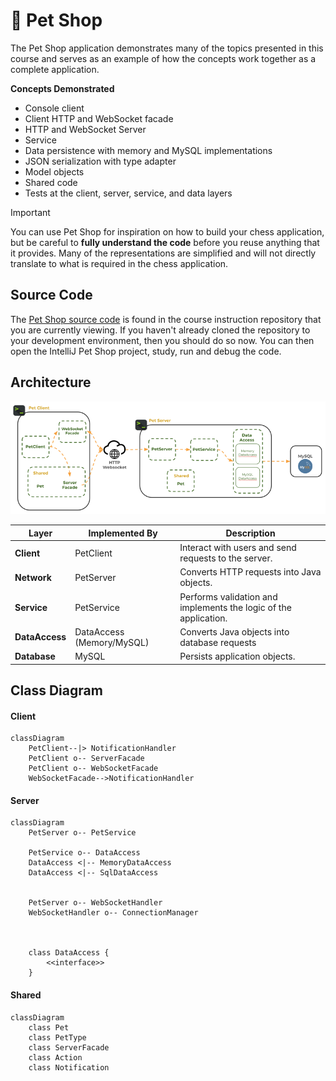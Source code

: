 # 🐶 Pet Shop

The Pet Shop application demonstrates many of the topics presented in this course and serves as an example of how the concepts work together as a complete application.

**Concepts Demonstrated**

- Console client
- Client HTTP and WebSocket facade
- HTTP and WebSocket Server
- Service
- Data persistence with memory and MySQL implementations
- JSON serialization with type adapter
- Model objects
- Shared code
- Tests at the client, server, service, and data layers

> [!IMPORTANT]
>
> You can use Pet Shop for inspiration on how to build your chess application, but be careful to **fully understand the code** before you reuse anything that it provides. Many of the representations are simplified and will not directly translate to what is required in the chess application.

## Source Code

The [Pet Shop source code](.) is found in the course instruction repository that you are currently viewing. If you haven't already cloned the repository to your development environment, then you should do so now. You can then open the IntelliJ Pet Shop project, study, run and debug the code.

## Architecture

![petshop diagram](petshopdiagram.png)

| Layer          | Implemented By            | Description                                                      |
| -------------- | ------------------------- | ---------------------------------------------------------------- |
| **Client**     | PetClient                 | Interact with users and send requests to the server.             |
| **Network**    | PetServer                 | Converts HTTP requests into Java objects.                        |
| **Service**    | PetService                | Performs validation and implements the logic of the application. |
| **DataAccess** | DataAccess (Memory/MySQL) | Converts Java objects into database requests                     |
| **Database**   | MySQL                     | Persists application objects.                                    |

## Class Diagram

#### Client

```mermaid
classDiagram
    PetClient--|> NotificationHandler
    PetClient o-- ServerFacade
    PetClient o-- WebSocketFacade
    WebSocketFacade-->NotificationHandler
```

#### Server

```mermaid
classDiagram
    PetServer o-- PetService

    PetService o-- DataAccess
    DataAccess <|-- MemoryDataAccess
    DataAccess <|-- SqlDataAccess


    PetServer o-- WebSocketHandler
    WebSocketHandler o-- ConnectionManager



    class DataAccess {
        <<interface>>
    }
```

#### Shared

```mermaid
classDiagram
    class Pet
    class PetType
    class ServerFacade
    class Action
    class Notification
```
